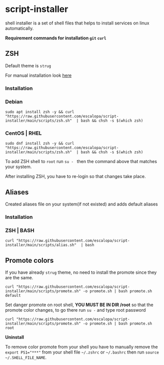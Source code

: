 # script-installer

shell installer is a set of shell files that helps to install services on linux automatically.

**Requirement commands for installation `git` `curl`**

## ZSH

Default theme is `strug`

For manual installation look [here](https://www.freecodecamp.org/news/jazz-up-your-zsh-terminal-in-seven-steps-a-visual-guide-e81a8fd59a38/)

### **Installation** 
### Debian
```shell
sudo apt install zsh -y && curl "https://raw.githubusercontent.com/escalopa/script-installer/main/scripts/zsh.sh"  | bash && chsh -s $(which zsh)
```
### CentOS | RHEL
```shell
sudo dnf install zsh -y && curl "https://raw.githubusercontent.com/escalopa/script-installer/main/scripts/zsh.sh"  | bash && chsh -s $(which zsh)
```

To add ZSH shell to `root` run `su - ` then the command above that matches your system.

After installing ZSH, you have to re-login so that changes take place.

## Aliases

Created aliases file on your system(if not existed) and adds default aliases

### **Installation**

### ZSH | BASH
```shell
curl "https://raw.githubusercontent.com/escalopa/script-installer/main/scripts/alias.sh"  | bash
```

## Promote colors

If you have already `strug` theme, no need to install the promote since they are the same. 
```shell
curl "https://raw.githubusercontent.com/escalopa/script-installer/main/scripts/promote.sh" -o promote.sh | bash promote.sh default
```

Set danger promote on root shell,
**YOU MUST BE IN DIR /root** so that the promote color changes, to go there run `su -` and type root password
```shell
curl "https://raw.githubusercontent.com/escalopa/script-installer/main/scripts/promote.sh" -o promote.sh | bash promote.sh root
```

**Uninstall**

To remove color promote from your shell you have to manually remove the `export PS1="***"` from your shell file `~/.zshrc` or `~/.bashrc`
then run `source ~/.SHELL_FILE_NAME`.
